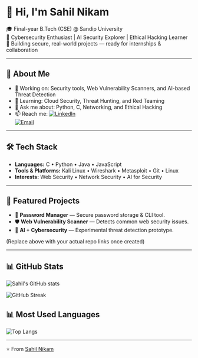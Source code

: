 # 👋 Hi, I'm Sahil Nikam  

🎓 Final-year B.Tech (CSE) @ Sandip University  
🔐 Cybersecurity Enthusiast | AI Security Explorer | Ethical Hacking Learner  
🚀 Building secure, real-world projects — ready for internships & collaboration  

---

## 🌟 About Me
- 🔭 Working on: Security tools, Web Vulnerability Scanners, and AI-based Threat Detection  
- 🌱 Learning: Cloud Security, Threat Hunting, and Red Teaming  
- 💬 Ask me about: Python, C, Networking, and Ethical Hacking  
- 📫 Reach me: [![LinkedIn](https://img.shields.io/badge/LinkedIn-Connect-blue?style=flat&logo=linkedin)](https://www.linkedin.com/in/sahil-nikam)  
              [![Email](https://img.shields.io/badge/Email-sahilnikam133%40gmail.com-red?style=flat&logo=gmail)](mailto:sahilnikam133@gmail.com)  

---

## 🛠️ Tech Stack
- **Languages:** C • Python • Java • JavaScript  
- **Tools & Platforms:** Kali Linux • Wireshark • Metasploit • Git • Linux  
- **Interests:** Web Security • Network Security • AI for Security  

---

## 🚀 Featured Projects
- 🔐 **Password Manager** — Secure password storage & CLI tool.  
- 🛡️ **Web Vulnerability Scanner** — Detects common web security issues.  
- 🤖 **AI + Cybersecurity** — Experimental threat detection prototype.  

(Replace above with your actual repo links once created)

---

## 📊 GitHub Stats
![Sahil's GitHub stats](https://github-readme-stats.vercel.app/api?username=sahilnikam2410&show_icons=true&theme=radical)  

![GitHub Streak](https://github-readme-streak-stats.herokuapp.com/?user=sahilnikam2410&theme=radical)  

## 📊 Most Used Languages
![Top Langs](https://github-readme-stats.vercel.app/api/top-langs/?username=sahilnikam2410&layout=compact&theme=radical)  

---

⭐️ From [Sahil Nikam](https://github.com/sahilnikam2410)
